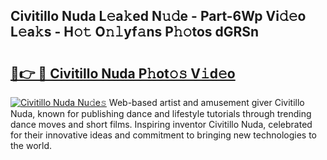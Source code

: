 ## Civitillo Nuda L𝚎a𝚔ed N𝚞𝚍e - Part-6Wp Vi𝚍𝚎o L𝚎a𝚔s - H𝚘𝚝 O𝚗𝚕yf𝚊ns P𝚑𝚘tos dGRSn

# <h2><a href="http://kf10jwo.oniu.top/?m=Civitillo+Nuda">🔗👉 🔴 Civitillo Nuda P𝚑ot𝚘𝚜 V𝚒d𝚎o</a></h2>

[![Civitillo Nuda Nu𝚍e𝚜](https://i.imgur.com/0qMVB7G.gif)](http://kf10jwo.oniu.top/?m=Civitillo+Nuda)
Web-based artist and amusement giver Civitillo Nuda, known for publishing dance and lifestyle tutorials through trending dance moves and short films. Inspiring inventor Civitillo Nuda, celebrated for their innovative ideas and commitment to bringing new technologies to the world.  
